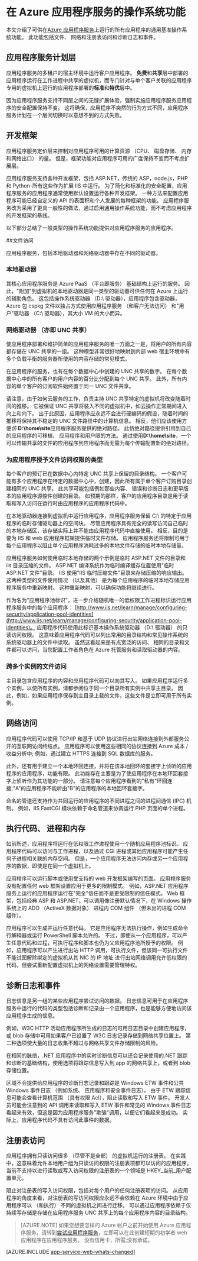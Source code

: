 <properties 
    pageTitle="在 Azure 应用程序服务的操作系统功能" 
    description="了解如何为 web 应用程序、 移动应用程序 backends 和 Azure 应用程序服务的 API 应用程序可用的操作系统功能" 
    services="app-service" 
    documentationCenter="" 
    authors="cephalin" 
    manager="wpickett" 
    editor="mollybos"/>

<tags 
    ms.service="app-service" 
    ms.workload="web" 
    ms.tgt_pltfrm="na" 
    ms.devlang="na" 
    ms.topic="article" 
    ms.date="07/01/2016" 
    ms.author="cephalin"/>

# <a name="operating-system-functionality-on-azure-app-service"></a>在 Azure 应用程序服务的操作系统功能 #

本文介绍了可供在[Azure 应用程序服务](http://go.microsoft.com/fwlink/?LinkId=529714)上运行的所有应用程序的通用基准操作系统功能。 此功能包括文件、 网络和注册表访问和诊断日志和事件。 

<a id="tiers"></a>
## <a name="app-service-plan-tiers"></a>应用程序服务计划层

应用程序服务的多租户的宿主环境中运行客户应用程序。 **免费**和**共享**层中部署的应用程序运行在工作进程中共享的虚拟机，而专门针对与单个客户关联的应用程序专用的虚拟机上运行的应用程序部署的**标准**和**特优**层中。

因为应用程序服务支持不同层之间的无缝扩展体验，强制实施应用程序服务应用程序的安全配置保持不变。 这将确保，应用程序不突然的行为方式不同，应用程序服务计划在一个层间切换时以意想不到的方式失败。

<a id="developmentframeworks"></a>
## <a name="development-frameworks"></a>开发框架

应用程序服务定价层来控制对应用程序可用的计算资源 （CPU、 磁盘存储、 内存和网络出口） 的量。 但是，框架功能对应用程序可用的广度保持不变而不考虑扩展层。

应用程序服务支持各种开发框架，包括 ASP.NET，传统的 ASP，node.js，PHP 和 Python-所有这些作为扩展 IIS 中运行。 为了简化和标准化的安全配置，应用程序服务的应用程序通常使用默认设置运行各种开发框架。 一种方法来配置应用程序可能已经自定义的 API 的表面积和个人发展的每种框架的功能。 应用程序服务改为采用了更具一般性的做法，通过启用通用操作系统功能，而不考虑应用程序的开发框架的基线。

以下部分总结了一般类型的操作系统功能提供对应用程序服务的应用程序。

<a id="FileAccess"></a>
##<a name="file-access"></a>文件访问

应用程序服务，包括本地驱动器和网络驱动器中存在不同的驱动器。

<a id="LocalDrives"></a>
### <a name="local-drives"></a>本地驱动器

其核心应用程序服务是 Azure PaaS （平台即服务） 基础结构上运行的服务。 因此，"附加"到虚拟机的本地驱动器是同一类型的驱动器可供任何在 Azure 上运行的辅助角色。 这包括操作系统驱动器 （D:\ 驱动器），应用程序包含驱动器，Azure 包 cspkg 文件以独占方式使用应用程序服务 （和客户无法访问） 和"用户"驱动器 （C:\ 驱动器），其大小 VM 的大小而异。

<a id="NetworkDrives"></a>
### <a name="network-drives-aka-unc-shares"></a>网络驱动器 （亦即 UNC 共享）

使应用程序部署和维护简单的应用程序服务的唯一方面之一是，将用户的所有内容都存储在 UNC 共享的一组。 这种模型非常很好地映射到内部 web 宿主环境中有多个负载平衡的服务器所使用的内容存储的常见模式。 

在应用程序的服务，也有在每个数据中心中创建的 UNC 共享的数字。 在每个数据中心中的所有客户的用户内容的百分比分配到每个 UNC 共享。 此外，所有内容的单个客户的订阅软件始终置于同一 UNC 文件共享。 

请注意，由于如何云服务的工作，负责主持 UNC 共享特定的虚拟机将改变随着时间的推移。 它被保证 UNC 共享将装入不同的虚拟机中，如云操作正常期间进入向上和向下。 出于此原因，应用程序应永远不会进行硬编码的假设，随着时间的推移将保持其不稳定的 UNC 文件路径中的计算机信息。 相反，他们应该使用方便*仿* **D:\home\site**应用程序服务提供的绝对路径。 此仿绝对路径提供引用到自己的应用程序的可移植、 应用程序和用户限的方法。 通过使用**D:\home\site**，一个可以传输共享的文件的应用程序到应用程序而无需为每个传输配置新的绝对路径。

<a id="TypesOfFileAccess"></a>
### <a name="types-of-file-access-granted-to-an-app"></a>为应用程序授予文件访问权限的类型

每个客户的预订已在数据中心内特定 UNC 共享上保留的目录结构。 一个客户可能有多个应用程序在特定的数据中心中，创建，因此所有属于单个客户订购目录创建相同的 UNC 共享。 此共享可能包括例如那些内容、 错误和诊断日志和更早版本的应用程序源控件创建的目录。 如预期的那样，客户的应用程序目录是用于读取和写入访问在运行时由应用程序的应用程序代码中。

在本地驱动器连接到虚拟机中运行应用程序，应用程序服务保留 C:\ 的特定于应用程序的临时存储驱动器上的空间块。 尽管应用程序具有完全的读写访问自己临时的本地存储区，该存储实际上并不能由应用程序代码中直接使用。 相反，目的是要为 IIS 和 web 应用程序框架提供临时文件存储。 应用程序服务还将限制可用于每个应用程序以阻止单个应用程序消耗过多的本地文件存储的临时本地存储量。

应用程序服务如何使用临时本地存储的两个示例是临时 ASP.NET 文件的目录和 iis 目录压缩的文件。 ASP.NET 编译系统作为临时编译缓存位置使用"临时 ASP.NET 文件"目录。 IIS 使用"IIS 临时压缩文件"目录来存储压缩的响应输出。 这两种类型的文件使用情况 （以及其他） 是为每个应用程序的临时本地存储应用程序服务中重新映射。 这种重新映射，可以确保功能将继续进行。

作为名为"应用程序池标识"，进一步介绍随机唯一的低权限工作进程标识运行应用程序服务中的每个应用程序︰ [http://www.iis.net/learn/manage/configuring-security/application-pool-identities](http://www.iis.net/learn/manage/configuring-security/application-pool-identities)。 应用程序代码使用此标识基本操作系统驱动器 （D:\ 驱动器） 的只读访问权限。 这意味着应用程序代码可以列出常用的目录结构和常见操作系统的系统驱动器上的文件中读取。 虽然这看起来是有点宽泛的访问、 相同的目录和文件都可以访问，当您配置工作者角色在 Azure 托管服务和读取驱动器的内容。 

<a name="multipleinstances"></a>
### <a name="file-access-across-multiple-instances"></a>跨多个实例的文件访问

主目录包含应用程序的内容和应用程序代码可以向其写入。 如果应用程序运行多个实例，以使所有实例，请都参阅位于同一个目录所有实例中共享主目录。 因此，例如，如果应用程序保存到主目录上载的文件，这些文件是立即可用于所有实例。 

<a id="NetworkAccess"></a>
## <a name="network-access"></a>网络访问
应用程序代码可以使用 TCP/IP 和基于 UDP 协议进行出站网络连接到外部服务公开的互联网访问终结点。 应用程序可以使用这些相同的协议连接到 Azure 成本 / 收益分析中; 例如，通过建立 HTTPS 连接到 SQL 数据库的服务。

此外，还有用于建立一个本地环回连接，并将在该本地回环的套接字上侦听的应用程序的应用程序，功能有限。 此功能存在主要是为了使应用程序在本地环回套接字上侦听作为其功能的一部分。 请注意每个应用程序看到的"私有"环回连接;"A"的应用程序不能听由"B"的应用程序的本地回环套接字。

命名的管道还支持作为共同运行的应用程序的不同进程之间的进程间通信 (IPC) 机制。 例如，IIS FastCGI 模块依赖于命名管道来协调运行 PHP 页面的单个进程。


<a id="Code"></a>
## <a name="code-execution-processes-and-memory"></a>执行代码、 进程和内存
如前所述，应用程序将运行在低权限工作进程使用一个随机应用程序池标识。 应用程序代码可以访问与工作进程，以及通过 CGI 进程或其他应用程序可能产生任何子进程相关联的内存空间。 但是，一个应用程序无法访问内存或另一个应用程序的数据，即使是在同一个虚拟机上。

应用程序可以运行脚本或使用受支持的 web 开发框架编写的页面。 应用程序服务没有配置任何 web 框架设置应用于更多的限制模式。 例如，ASP.NET 应用程序服务上运行的应用程序运行在"完全"信任而不是更受限制的信任模式。 Web 框架，包括经典 ASP 和 ASP.NET，可以调用像注册默认情况下，在 Windows 操作系统上的 ADO （ActiveX 数据对象） 进程内 COM 组件 （但未出的进程 COM 组件）。

应用程序可以生成并运行任意代码。 它是应用程序无法执行操作，例如生成命令行解释器或运行 PowerShell 脚本允许的。 不过，即使从一个应用程序，可以产生任意代码和过程，可执行程序和脚本也仍为父应用程序池所授予的权限。 例如，应用程序可以产生进行出站 HTTP 调用，可执行文件，但该同一可执行文件不能试图解除绑定的虚拟机从其 NIC 的 IP 地址 进行出站网络调用允许低权限的代码，但尝试重新配置虚拟机上的网络设置需要管理特权。


<a id="Diagnostics"></a>
## <a name="diagnostics-logs-and-events"></a>诊断日志和事件
日志信息是另一组的某些应用程序尝试访问的数据。 日志信息可用于在应用程序服务中运行的代码的类型包括诊断和记录由一个应用程序，也是能够方便地访问该应用程序生成的信息。 

例如，W3C HTTP 活动应用程序所生成的日志的可用日志目录中创建应用程序，或 blob 存储中可用如果客户已设置了 W3C 日志记录存储到网络共享位置上。 第二种选项使大量的日志收集不超过与网络共享文件存储限制的风险。

在相同的脉络，.NET 应用程序中的实时诊断信息可以还会记录使用的.NET 跟踪和诊断的基础结构，使用选项将跟踪信息写入到 app 的网络共享上，或者到 blob 存储位置。

区域不会提供给应用程序的诊断日志记录和跟踪是 Windows ETW 事件和公共 Windows 事件日志 （例如系统、 应用程序和安全事件日志）。 由于 ETW 跟踪信息可能会查看计算机范围 （具有权限 Acl），阻止读取和写入 ETW 事件。 开发人员可能会注意到的 API 调用来读取和写入 ETW 事件和常见的 Windows 事件日志看起来有效，但这是因为应用程序服务"欺骗"调用，以便它们看起来是成功。 实际上，应用程序代码不具有访问此事件的数据。

<a id="RegistryAccess"></a>
## <a name="registry-access"></a>注册表访问
应用程序拥有只读访问很多 （尽管不是全部） 的虚拟机运行的注册表。 在实践中，这意味着允许本地用户组为只读访问权限的注册表项都可以访问的应用程序。 当前不支持以进行读取或写入访问权限的注册表的一个领域是 HKEY\_当前\_用户配置单元。

阻止对注册表的写入访问权限，包括对每个用户的任何注册表项的访问。 从应用程序的角度来看，对注册表的写访问权限应永远不会依赖在 Azure 环境中由于应用程序可以 （和执行） 不同的虚拟机之间进行迁移。 可以通过应用程序依赖于仅持续写存储是存储在应用程序服务 UNC 共享上的每个应用程序内容的目录结构。 

>[AZURE.NOTE] 如果您想要怎样的 Azure 帐户之前开始使用 Azure 应用程序服务，请转到[尝试应用程序服务](http://go.microsoft.com/fwlink/?LinkId=523751)，立即可以在此创建短期的初学者 web 应用程序在应用程序服务。 没有信用卡，所需;没有承诺。

[AZURE.INCLUDE [app-service-web-whats-changed](../../includes/app-service-web-whats-changed.md)]
 
 
